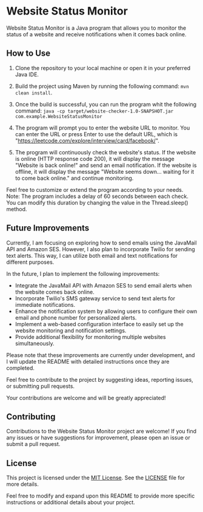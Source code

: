 # Website Status Monitor

Website Status Monitor is a Java program that allows you to monitor the status of a website and receive notifications when it comes back online. 

## How to Use

1. Clone the repository to your local machine or open it in your preferred Java IDE.

2. Build the project using Maven by running the following command: `mvn clean install`.

3.  Once the build is successful, you can run the program whit the following command:
`java -cp target/website-checker-1.0-SNAPSHOT.jar com.example.WebsiteStatusMonitor`

4. The program will prompt you to enter the website URL to monitor. You can enter the URL or press Enter to use the default URL, which is "https://leetcode.com/explore/interview/card/facebook/".

5. The program will continuously check the website's status. If the website is online (HTTP response code 200), it will display the message "Website is back online!" and send an email notification. If the website is offline, it will display the message "Website seems down... waiting for it to come back online." and continue monitoring.

Feel free to customize or extend the program according to your needs.
Note: The program includes a delay of 60 seconds between each check. You can modify this duration by changing the value in the Thread.sleep() method.

## Future Improvements

Currently, I am focusing on exploring how to send emails using the JavaMail API and Amazon SES. However, I also plan to incorporate Twilio for sending text alerts. This way, I can utilize both email and text notifications for different purposes.

In the future, I plan to implement the following improvements:

- Integrate the JavaMail API with Amazon SES to send email alerts when the website comes back online.
- Incorporate Twilio's SMS gateway service to send text alerts for immediate notifications.
- Enhance the notification system by allowing users to configure their own email and phone number for personalized alerts.
- Implement a web-based configuration interface to easily set up the website monitoring and notification settings.
- Provide additional flexibility for monitoring multiple websites simultaneously.

Please note that these improvements are currently under development, and I will update the README with detailed instructions once they are completed.

Feel free to contribute to the project by suggesting ideas, reporting issues, or submitting pull requests.

Your contributions are welcome and will be greatly appreciated!



## Contributing
Contributions to the Website Status Monitor project are welcome! If you find any issues or have suggestions for improvement, please open an issue or submit a pull request.

## License
This project is licensed under the [MIT License](LICENCE). See the [LICENSE](LICENCE) file for more details.

Feel free to modify and expand upon this README to provide more specific instructions or additional details about your project.
